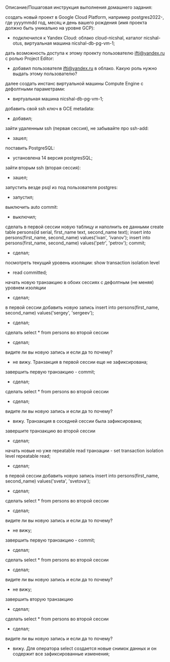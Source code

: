 Описание/Пошаговая инструкция выполнения домашнего задания:

создать новый проект в Google Cloud Platform, например postgres2022-, где yyyymmdd год, месяц и день вашего рождения (имя проекта должно быть уникально на уровне GCP):
 - подключился к Yandex Cloud: облако cloud-nicshal, каталог nicshal-otus, виртуальная машина nicshal-db-pg-vm-1;

дать возможность доступа к этому проекту пользователю ifti@yandex.ru с ролью Project Editor:
 - добавил пользователя ifti@yandex.ru в облако. Какую роль нужно выдать этому пользователю?

далее создать инстанс виртуальной машины Compute Engine с дефолтными параметрами:
 - виртуальная машина nicshal-db-pg-vm-1;

добавить свой ssh ключ в GCE metadata:
 - добавил;

зайти удаленным ssh (первая сессия), не забывайте про ssh-add:
 - зашел;

поставить PostgreSQL:
 - установлена 14 версия postgresSQL;

зайти вторым ssh (вторая сессия):
 - зашел;

запустить везде psql из под пользователя postgres:
 - запустил;

выключить auto commit:
 - выключил;

сделать в первой сессии новую таблицу и наполнить ее данными create table persons(id serial, first_name text, second_name text); insert into persons(first_name, second_name) values('ivan', 'ivanov'); insert into persons(first_name, second_name) values('petr', 'petrov'); commit;
 - сделал;

посмотреть текущий уровень изоляции: show transaction isolation level
 - read committed;

начать новую транзакцию в обоих сессиях с дефолтным (не меняя) уровнем изоляции
 - сделал;

в первой сессии добавить новую запись insert into persons(first_name, second_name) values('sergey', 'sergeev');
 - сделал;

сделать select * from persons во второй сессии
 - сделал;

видите ли вы новую запись и если да то почему?
 - не вижу. Транзакция в первой сессии еще не зафиксирована;

завершить первую транзакцию - commit;
 - сделал;

сделать select * from persons во второй сессии
 - сделал;

видите ли вы новую запись и если да то почему?
 - вижу. Транзакция в соседней сессии была зафиксирована;

завершите транзакцию во второй сессии
 - сделал;

начать новые но уже repeatable read транзации - set transaction isolation level repeatable read;
 - сделал;

в первой сессии добавить новую запись insert into persons(first_name, second_name) values('sveta', 'svetova');
 - сделал;

сделать select * from persons во второй сессии
 - сделал;

видите ли вы новую запись и если да то почему?
 - не вижу;

завершить первую транзакцию - commit;
 - сделал;

сделать select * from persons во второй сессии
 - сделал;

видите ли вы новую запись и если да то почему?
 - не вижу;

завершить вторую транзакцию
 - сделал;

сделать select * from persons во второй сессии
 - сделал;

видите ли вы новую запись и если да то почему?
 - вижу. Для оператора select создается новые снимок данных и он содержит все зафиксированные изменения;